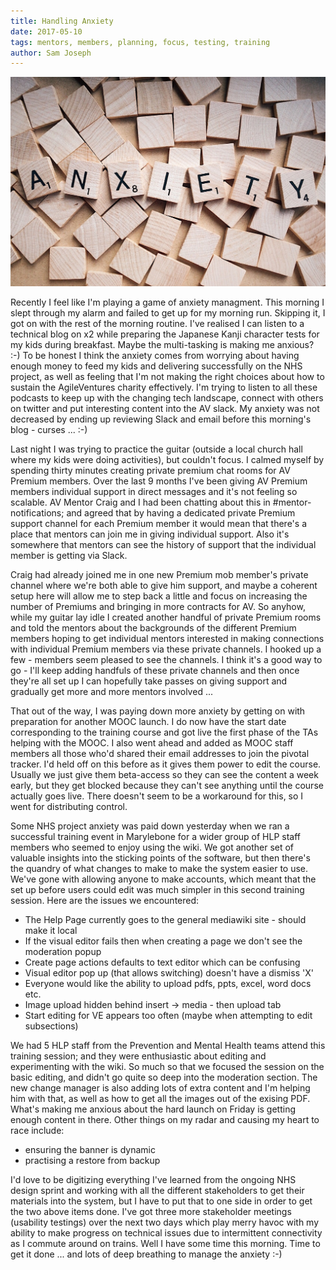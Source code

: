 ```yaml
---
title: Handling Anxiety
date: 2017-05-10
tags: mentors, members, planning, focus, testing, training
author: Sam Joseph
---
```


![anxiety](/images/anxiety.jpg)

Recently I feel like I'm playing a game of anxiety managment.  This morning I slept through my alarm and failed to get up for my morning run.  Skipping it, I got on with the rest of the morning routine.  I've realised I can listen to a technical blog on x2 while preparing the Japanese Kanji character tests for my kids during breakfast.  Maybe the multi-tasking is making me anxious? :-) To be honest I think the anxiety comes from worrying about having enough money to feed my kids and delivering successfully on the NHS project, as well as feeling that I'm not making the right choices about how to sustain the AgileVentures charity effectively.  I'm trying to listen to all these podcasts to keep up with the changing tech landscape, connect with others on twitter and put interesting content into the AV slack.  My anxiety was not decreased by ending up reviewing Slack and email before this morning's blog - curses ... :-)

Last night I was trying to practice the guitar (outside a local church hall where my kids were doing activities), but couldn't focus.  I calmed myself by spending thirty minutes creating private premium chat rooms for AV Premium members.  Over the last 9 months I've been giving AV Premium members individual support in direct messages and it's not feeling so scalable.  AV Mentor Craig and I had been chatting about this in #mentor-notifications; and agreed that by having a dedicated private Premium support channel for each Premium member it would mean that there's a place that mentors can join me in giving individual support.  Also it's somewhere that mentors can see the history of support that the individual member is getting via Slack. 

Craig had already joined me in one new Premium mob member's private channel where we're both able to give him support, and maybe a coherent setup here will allow me to step back a little and focus on increasing the number of Premiums and bringing in more contracts for AV.  So anyhow, while my guitar lay idle I created another handful of private Premium rooms and told the mentors about the backgrounds of the different Premium members hoping to get individual mentors interested in making connections with individual Premium members via these private channels.  I hooked up a few - members seem pleased to see the channels.  I think it's a good way to go - I'll keep adding handfuls of these private channels and then once they're all set up I can hopefully take passes on giving support and gradually get more and more mentors involved ...

That out of the way, I was paying down more anxiety by getting on with preparation for another MOOC launch.  I do now have the start date corresponding to the training course and got live the first phase of the TAs helping with the MOOC.  I also went ahead and added as MOOC staff members all those who'd shared their email addresses to join the pivotal tracker.  I'd held off on this before as it gives them power to edit the course.  Usually we just give them beta-access so they can see the content a week early, but they get blocked because they can't see anything until the course actually goes live.  There doesn't seem to be a workaround for this, so I went for distributing control.

Some NHS project anxiety was paid down yesterday when we ran a successful training event in Marylebone for a wider group of HLP staff members who seemed to enjoy using the wiki.  We got another set of valuable insights into the sticking points of the software, but then there's the quandry of what changes to make to make the system easier to use.  We've gone with allowing anyone to make accounts, which meant that the set up before users could edit was much simpler in this second training session.  Here are the issues we encountered:

* The Help Page currently goes to the general mediawiki site - should make it local
* If the visual editor fails then when creating a page we don't see the moderation popup
* Create page actions defaults to text editor which can be confusing
* Visual editor pop up (that allows switching) doesn't have a dismiss 'X'
* Everyone would like the ability to upload pdfs, ppts, excel, word docs etc.
* Image upload hidden behind insert -> media - then upload tab
* Start editing for VE appears too often (maybe when attempting to edit subsections)

We had 5 HLP staff from the Prevention and Mental Health teams attend this training session; and they were enthusiastic about editing and experimenting with the wiki.  So much so that we focused the session on the basic editing, and didn't go quite so deep into the moderation section.  The new change manager is also adding lots of extra content and I'm helping him with that, as well as how to get all the images out of the exising PDF.  What's making me anxious about the hard launch on Friday is getting enough content in there.  Other things on my radar and causing my heart to race include:

* ensuring the banner is dynamic
* practising a restore from backup

I'd love to be digitizing everything I've learned from the ongoing NHS design sprint and working with all the different stakeholders to get their materials into the system, but I have to put that to one side in order to get the two above items done.  I've got three more stakeholder meetings (usability testings) over the next two days which play merry havoc with my ability to make progress on technical issues due to intermittent connectivity as I commute around on trains.  Well I have some time this morning.  Time to get it done ... and lots of deep breathing to manage the anxiety :-)
